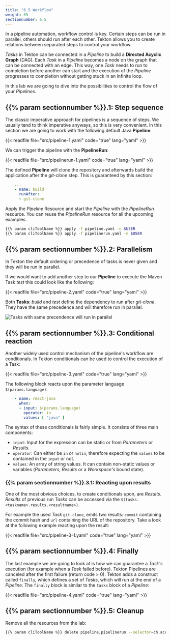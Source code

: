 ```yaml
---
title: "6.5 Workflow"
weight: 65
sectionnumber: 6.5
---
```


In a pipeline automation, workflow control is key. Certain steps can be run in parallel, others should run after each other. Tekton allows you to create relations between separated steps to control your workflow.

*Tasks* in Tekton can be connected in a *Pipeline* to build a **Directed Acyclic Graph** (DAG). Each *Task* in a *Pipeline* becomes a node on the graph that can be connected with an edge. This way, one *Task* needs to run to completion before another can start and the execution of the *Pipeline* progresses to completion without getting stuck in an infinite loop.

In this lab we are going to dive into the possibilities to control the flow of your *Pipelines*.


## {{% param sectionnumber %}}.1: Step sequence

The classic imperative approach for pipelines is a sequence of steps. We usually tend to think imperative anyways, so this is very convenient. In this section we are going to work with the following default Java **Pipeline**:

{{< readfile file="src/pipeline-1.yaml"  code="true" lang="yaml" >}}

We can trigger the pipeline with the **PipelineRun**:

{{< readfile file="src/pipelinerun-1.yaml" code="true" lang="yaml" >}}

The defined **Pipeline** will clone the repository and afterwards build the application after the *git-clone* step. This is guaranteed by this section:

```yaml
    ...
    - name: build
      runAfter:
      - git-clone
```

Apply the *Pipeline* Resource and start the *Pipeline* with the *PipelineRun* resource. You can reuse the *PipelineRun* resource for all the upcoming examples.

```bash
{{% param cliToolName %}} apply -f pipeline.yaml -n $USER
{{% param cliToolName %}} apply -f pipelinerun.yaml -n $USER
```


## {{% param sectionnumber %}}.2: Parallelism

In Tekton the default ordering or precedence of tasks is never given and they will be run in parallel.

If we would want to add another step to our **Pipeline** to execute the Maven Task *test* this could look like the following:

{{< readfile file="src/pipeline-2.yaml" code="true" lang="yaml" >}}

Both **Tasks**: *build* and *test* define the dependency to run after *git-clone*. They have the same precedence and will therefore run in parallel.

![Tasks with same precendence will run in parallel](../img/parallel.png)


## {{% param sectionnumber %}}.3: Conditional reaction

Another widely used control mechanism of the pipeline's workflow are conditionals. In Tekton conditionals can be used to control the execution of a Task:

{{< readfile file="src/pipeline-3.yaml" code="true" lang="yaml" >}}

The following block reacts upon the parameter language `$(params.language)`:

```yaml
    - name: react-java
      when:
      - input: $(params.language)
        operator: in
        values: [ "java" ]
```

The syntax of these conditionals is fairly simple. It consists of three main components:

* `input`: Input for the expression can be static or from *Parameters* or *Results*.
* `operator`: Can either be `in` or `notin`, therefore expecting the `values` to be contained in the `input` or not.
* `values`: An array of string values. It can contain non-static values or variables (*Parameters*, *Results* or a *Workspace's* bound state).


### {{% param sectionnumber %}}.3.1: Reacting upon results

One of the most obvious choices, to create conditionals upon, are *Results*. *Results* of previous run *Tasks* can be accessed via the `$(tasks.<taskname>.results.<resultname>)`.

For example the used *Task* `git-clone`, emits two results: `commit` containing the commit hash and `url` containing the URL of the repository. Take a look at the following example reacting upon the result:

{{< readfile file="src/pipeline-3-1.yaml" code="true" lang="yaml" >}}


## {{% param sectionnumber %}}.4: Finally

The last example we are going to look at is how we can guarantee a *Task's* execution (for example when a *Task* failed before). Tekton Pipelines are canceled after the first failure (return code > 0). Tekton adds a construct called `finally`, which defines a set of *Tasks*, which will run at the end of a *Pipeline*. The `finally` block is similar to the `tasks` block of a *Pipeline*:

{{< readfile file="src/pipeline-4.yaml" code="true" lang="yaml" >}}


## {{% param sectionnumber %}}.5: Cleanup

Remove all the resources from the lab:

```bash
{{% param cliToolName %}} delete pipeline,pipelinerun --selector=ch.acend/lab="tekton-basics" -n $USER
```
